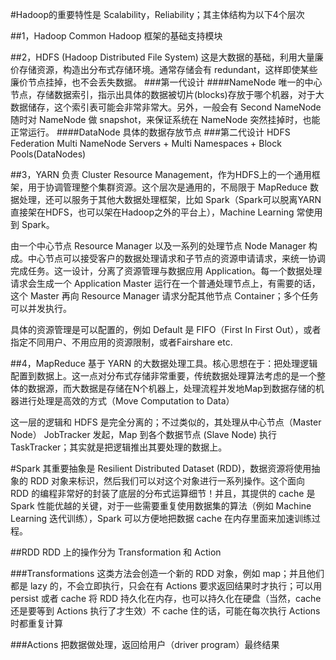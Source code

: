   #Hadoop的重要特性是 Scalability，Reliability；其主体结构为以下4个层次

##1，Hadoop Common
Hadoop 框架的基础支持模块

##2，HDFS (Hadoop Distributed File System)
这是大数据的基础，利用大量廉价存储资源，构造出分布式存储环境。通常存储会有 redundant，这样即使某些廉价节点挂掉，也不会丢失数据。
###第一代设计
####NameNode
唯一的中心节点，存储数据索引，指示出具体的数据被切片(blocks)存放于哪个机器，对于大数据储存，这个索引表可能会非常非常大。另外，一般会有 Second NameNode 随时对 NameNode 做 snapshot，来保证系统在 NameNode 突然挂掉时，也能正常运行。
####DataNode
具体的数据存放节点
###第二代设计 HDFS Federation
Multi NameNode Servers + Multi Namespaces + Block Pools(DataNodes)

##3，YARN
负责 Cluster Resource Management，作为HDFS上的一个通用框架，用于协调管理整个集群资源。这个层次是通用的，不局限于 MapReduce 数据处理，还可以服务于其他大数据处理框架，比如 Spark（Spark可以脱离YARN直接架在HDFS，也可以架在Hadoop之外的平台上），Machine Learning 常使用到 Spark。  

由一个中心节点 Resource Manager 以及一系列的处理节点 Node Manager 构成。中心节点可以接受客户的数据处理请求和子节点的资源申请请求，来统一协调完成任务。这一设计，分离了资源管理与数据应用 Application。每一个数据处理请求会生成一个 Application Master 运行在一个普通处理节点上，有需要的话，这个 Master 再向 Resource Manager 请求分配其他节点 Container；多个任务可以并发执行。  

具体的资源管理是可以配置的，例如 Default 是 FIFO（First In First Out），或者指定不同用户、不用应用的资源限制，或者Fairshare etc.

##4，MapReduce
基于 YARN 的大数据处理工具。核心思想在于：把处理逻辑配置到数据上。这一点对分布式存储非常重要，传统数据处理算法考虑的是一个整体的数据源，而大数据是存储在N个机器上，处理流程并发地Map到数据存储的机器进行处理是高效的方式（Move Computation to Data）  

这一层的逻辑和 HDFS 是完全分离的；不过类似的，其处理从中心节点（Master Node） JobTracker 发起，Map 到各个数据节点 (Slave Node) 执行 TaskTracker；其实就是把逻辑推出其要处理的数据上。


#Spark
其重要抽象是 Resilient Distributed Dataset (RDD)，数据资源将使用抽象的 RDD 对象来标识，然后我们可以对这个对象进行一系列操作。这个面向 RDD 的编程非常好的封装了底层的分布式运算细节！并且，其提供的 cache 是 Spark 性能优越的关键，对于一些需要重复使用数据集的算法（例如 Machine Learning 迭代训练），Spark 可以方便地把数据 cache 在内存里面来加速训练过程。

##RDD
RDD 上的操作分为 Transformation 和 Action

###Transformations
这类方法会创造一个新的 RDD 对象，例如 map；并且他们都是 lazy 的，不会立即执行，只会在有 Actions 要求返回结果时才执行；可以用 persist 或者 cache 将 RDD 持久化在内存，也可以持久化在硬盘（当然，cache 还是要等到 Actions 执行了才生效）不 cache 住的话，可能在每次执行 Actions 时都重复计算

###Actions
把数据做处理，返回给用户（driver program）最终结果




















































































































































































































































































































































































































































































 

























































































































































